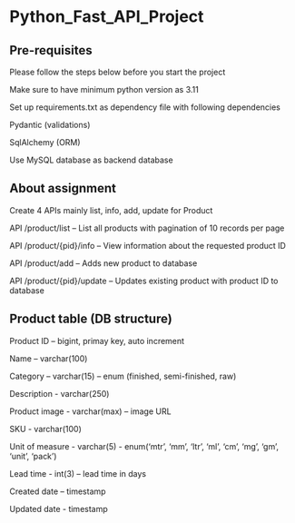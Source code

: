# Python_Fast_API_Project

## Pre-requisites
Please follow the steps below before you start the project

Make sure to have minimum python version as 3.11

Set up requirements.txt as dependency file with following dependencies

Pydantic (validations)

SqlAlchemy (ORM)

Use MySQL database as backend database

## About assignment
Create 4 APIs mainly list, info, add, update for Product

API /product/list – List all products with pagination of 10 records per page

API /product/{pid}/info – View information about the requested product ID

API /product/add – Adds new product to database

API /product/{pid}/update – Updates existing product with product ID to database

## Product table (DB structure)
Product ID – bigint, primay key, auto increment

Name – varchar(100)

Category – varchar(15) – enum (finished, semi-finished, raw)

Description - varchar(250)

Product image - varchar(max) – image URL

SKU - varchar(100)

Unit of measure - varchar(5) - enum(‘mtr’, ‘mm’, ‘ltr’, ‘ml’, ‘cm’, ‘mg’, ‘gm’, ‘unit’, ‘pack’)

Lead time - int(3) – lead time in days

Created date – timestamp

Updated date - timestamp
